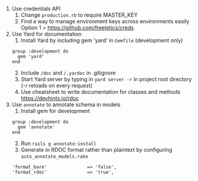 1. Use credentials API
     1. Change `production.rb` to require MASTER_KEY
     2. Find a way to manage environment keys across environments easily
        Option 1 > https://github.com/freeletics/creds
2. Use Yard for documentation
    1. Install Yard by including gem 'yard' in `Gemfile` (development only)
      ```
      group :development do
        gem 'yard'
      end
      ```
    2. Include `/doc` and `/.yardoc` in .gitignore
    3. Start Yard server by typing in `yard server -r` in project root directory (-r reloads on every request)
    4. Use cheatsheet to write documentation for classes and methods https://devhints.io/rdoc
3. Use `annotate` to annotate schema in models
    1. Install gem for development
      ```
      group :development do
        gem 'annotate'
      end
      ```
    2. Run `rails g annotate:install`
    3. Generate in RDOC format rather than plaintext by configuring `auto_annotate_models.rake`
      ```
      'format_bare'               => 'false',
      'format_rdoc'               => 'true',
      ```
